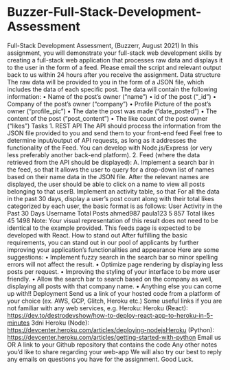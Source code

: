 # Buzzer-Full-Stack-Development-Assessment
Full-Stack Development  Assessment, (Buzzerr,  August 2021) In this assignment, you will demonstrate your full-stack web development skills by  creating a full-stack web application that processes raw data and displays it to the user in the form of a feed. Please email the script and relevant output back to us within 24 hours after you receive the assignment. Data structure The raw data will be provided to you in the form of a JSON file, which includes the data of each specific post. The data will contain the following information: • Name of the post’s owner (“name”) • id of the post (“_id”) • Company of the post’s owner (“company”) • Profile Picture of the post’s owner (“profile_pic”) • The date the post was made (“date_posted”) • The content of the post (“post_content”) • The like count of the post owner (“likes”) Tasks 1. REST API The  API should process the information from the JSON file provided to you and send them to your  front-end feed Feel free to determine input/output of  API requests, as long as it addresses the functionality of the Feed. You can develop with Node.js/Express (or very less preferably another back-end platform). 2. Feed (where the data retrieved from the  API should be displayed): A. Implement a search bar  in the feed, so that It allows the user to query for a drop-down list of names based on their name data in the JSON file.  After the relevant names are displayed, the user should be able to click on a name to view all posts belonging to that userB. Implement an activity table, so that For all the data in the past 30 days, display a user’s post count along with their total likes categorized by each user, the basic format is as follows: User  Activity in the Past 30 Days Username Total Posts ahmed987 paula123 5 857 Total likes 45 1498 Note:  Your visual representation of this result does not need to be identical to the example provided. This feeds page is expected to be developed with React. How to stand out After fulfilling the basic requirements, you can stand out in our pool of applicants by further improving your application’s functionalities and appearance Here are some suggestions: • Implement fuzzy search in the search bar so minor spelling errors will not affect the result. • Optimize page rendering by displaying less posts per request. • Improving the styling of your interface to be more user friendly. • Allow the search bar to search based on the company as well, displaying all posts with that company name. • Anything else you can come up with!! Deployment Send us a link of your hosted code from a platform of your choice (ex.  AWS, GCP, Glitch, Heroku etc.) Some useful links if you are not familiar with any web services, e.g. Heroku: Heroku (React): https://dev.to/destrodevshow/how-to-deploy-react-app-to-heroku-in-5-minutes 3dni Heroku (Node): https://devcenter.heroku.com/articles/deploying-nodejsHeroku (Python): https://devcenter.heroku.com/articles/getting-started-with-python Email us OR  A  link to your Github repository that contains the code Any other notes you’d like to share regarding your web-app We will also try our  best to reply any emails on questions you have for  the assignment. Good Luck.
